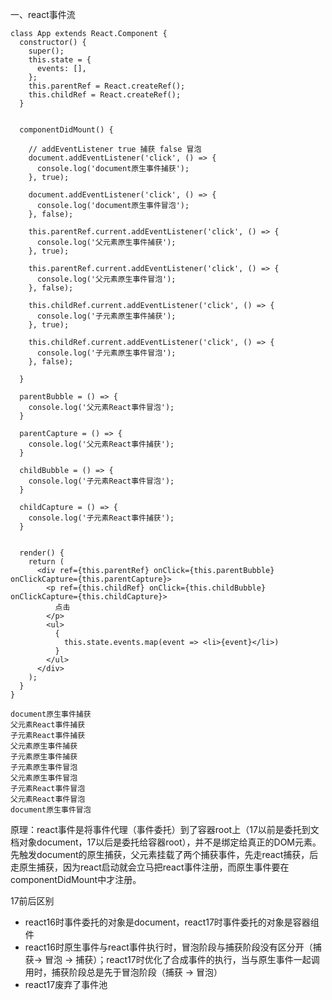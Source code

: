 一、react事件流
```
class App extends React.Component {
  constructor() {
    super();
    this.state = {
      events: [],
    };
    this.parentRef = React.createRef();
    this.childRef = React.createRef();
  }
  

  componentDidMount() {

    // addEventListener true 捕获 false 冒泡
    document.addEventListener('click', () => {
      console.log('document原生事件捕获');
    }, true);

    document.addEventListener('click', () => {
      console.log('document原生事件冒泡');
    }, false);

    this.parentRef.current.addEventListener('click', () => {
      console.log('父元素原生事件捕获');
    }, true);

    this.parentRef.current.addEventListener('click', () => {
      console.log('父元素原生事件冒泡');
    }, false);

    this.childRef.current.addEventListener('click', () => {
      console.log('子元素原生事件捕获');
    }, true);

    this.childRef.current.addEventListener('click', () => {
      console.log('子元素原生事件冒泡');
    }, false);

  }

  parentBubble = () => {
    console.log('父元素React事件冒泡');
  }

  parentCapture = () => {
    console.log('父元素React事件捕获');
  }

  childBubble = () => {
    console.log('子元素React事件冒泡');
  }

  childCapture = () => {
    console.log('子元素React事件捕获');
  }


  render() {
    return (
      <div ref={this.parentRef} onClick={this.parentBubble} onClickCapture={this.parentCapture}>
        <p ref={this.childRef} onClick={this.childBubble} onClickCapture={this.childCapture}>
          点击
        </p>
        <ul>
          {
            this.state.events.map(event => <li>{event}</li>)
          }
        </ul>
      </div>
    );
  }
}
```
```
document原生事件捕获
父元素React事件捕获
子元素React事件捕获
父元素原生事件捕获
子元素原生事件捕获
子元素原生事件冒泡
父元素原生事件冒泡
子元素React事件冒泡
父元素React事件冒泡
document原生事件冒泡
```
原理：react事件是将事件代理（事件委托）到了容器root上（17以前是委托到文档对象document，17以后是委托给容器root），并不是绑定给真正的DOM元素。先触发document的原生捕获，父元素挂载了两个捕获事件，先走react捕获，后走原生捕获，因为react启动就会立马把react事件注册，而原生事件要在componentDidMount中才注册。

17前后区别
- react16时事件委托的对象是document，react17时事件委托的对象是容器组件
- react16时原生事件与react事件执行时，冒泡阶段与捕获阶段没有区分开（捕获-> 冒泡 -> 捕获）；react17时优化了合成事件的执行，当与原生事件一起调用时，捕获阶段总是先于冒泡阶段（捕获 -> 冒泡）
- react17废弃了事件池